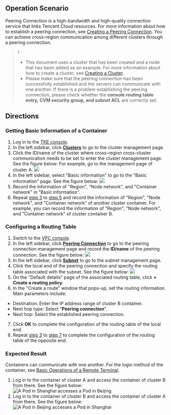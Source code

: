 ## Operation Scenario


Peering Connection is a high-bandwidth and high-quality connection service that links Tencent Cloud resources. For more information about how to establish a peering connection, see [Creating a Peering Connection](https://cloud.tencent.com/document/product/553/18836). You can achieve cross-region communication among different clusters through a peering connection.
>! 
> - This document uses a cluster that has been created and a node that has been added as an example. For more information about how to create a cluster, see [Creating a Cluster](https://cloud.tencent.com/document/product/457/11741).
> - Please make sure that the peering connection has been successfully established and the servers can communicate with one another. If there is a problem establishing the peering connection, please check whether the **console routing table entry, CVM security group, and subnet ACL** are correctly set.

## Directions

### Getting Basic Information of a Container

1. Log in to the [TKE console](https://console.cloud.tencent.com/tke2).
2. In the left sidebar, click **[Clusters](https://console.cloud.tencent.com/tke2/cluster?rid=1)** to go to the cluster management page.
3. <span id="step3">Click the ID/name of the cluster where cross-region cross-cluster communication needs to be set to enter the cluster management page. See the figure below: </span>
For example, go to the management page of cluster A.
![](https://main.qcloudimg.com/raw/d87f3d03f6c97313927eb93ddc885518.png)
4. In the left sidebar, select "Basic information" to go to the "Basic information" page. See the figure below:
![](https://main.qcloudimg.com/raw/ff32de50dadbee103621862412ae08cc.png)
5. <span id="step5">Record the information of "Region", "Node network", and "Container network" in "Basic information". </span>
6. Repeat [step 3](#step3) to [step 5](#step5) and record the information of "Region", "Node network", and "Container network" of another cluster container.
For example, you can record the information of "Region", "Node network", and "Container network" of cluster container B.

### Configuring a Routing Table

1. Switch to the [VPC console](https://console.cloud.tencent.com/vpc/vpc).
2. In the left sidebar, click **[Peering Connection](https://console.cloud.tencent.com/vpc/conn)** to go to the peering connection management page and record the **ID/name** of the peering connection. See the figure below:
![](https://main.qcloudimg.com/raw/a4c3a0168f3a0ac7feb4051a1cac78d5.png)
3. <span id="VPCStep3">In the left sidebar, click **[Subnet](https://console.cloud.tencent.com/vpc/subnet)** to go to the subnet management page. </span>
4. Click the local end of the peering connection and specify the routing table associated with the subnet. See the figure below:
![](https://main.qcloudimg.com/raw/472c8ef4d50f463d84652ebabb42e4c4.png)
5. On the "Default details" page of the associated routing table, click **+ Create a routing policy**.
6. In the "Create a route" window that pops-up, set the routing information. Main parameters include:
 - Destination: Enter the IP address range of cluster B container.
 - Next hop type: Select "**Peering connection**".
 - Next hop: Select the established peering connection.
7. <span id="VPCStep7">Click **OK** to complete the configuration of the routing table of the local end. </span>
8. Repeat [step 3](#VPCStep3) to [step 7](#VPCStep7) to complete the configuration of the routing table of the opposite end.

### Expected Result

Containers can communicate with one another. For the login method of the container, see [Basic Operations of a Remote Terminal](https://cloud.tencent.com/document/product/457/9120).
1. Log in to the container of cluster A and access the container of cluster B from there. See the figure below:
![A Pod in Shanghai accesses a Pod in Beijing](http://upload-images.jianshu.io/upload_images/13878457-2be2ee954cabf0a4?imageMogr2/auto-orient/strip%7CimageView2/2/w/1240)
2. Log in to the container of cluster B and access the container of cluster A from there. See the figure below:
![A Pod in Beijing accesses a Pod in Shanghai](http://upload-images.jianshu.io/upload_images/13878457-f849ccbd9ed89294?imageMogr2/auto-orient/strip%7CimageView2/2/w/1240)
